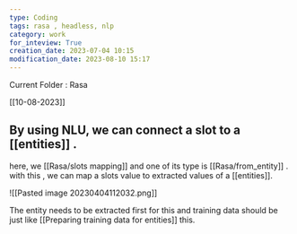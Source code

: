 ```yaml
---
type: Coding  
tags: rasa , headless, nlp
category: work
for_inteview: True
creation_date: 2023-07-04 10:15
modification_date: 2023-08-10 15:17
---
```


  
Current Folder : Rasa




[[10-08-2023]]


## By using NLU, we can connect a slot to a [[entities]] . 

here, we [[Rasa/slots mapping]] and one of its type is [[Rasa/from_entity]] . with this , we can map a slots value to extracted values of a [[entities]].


![[Pasted image 20230404112032.png]]



The entity needs to be extracted first for this and training data should be just like [[Preparing training data for entities]] this.